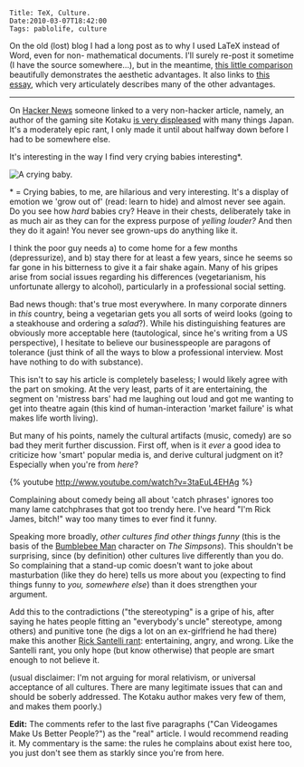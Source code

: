     Title: TeX, Culture.
    Date:2010-03-07T18:42:00
    Tags: pablolife, culture

On the old (lost) blog I had a long post as to why I used LaTeX instead of Word,
even for non- mathematical documents. I'll surely re-post it sometime (I
have the source somewhere...), but in the meantime, [this little
comparison][1] beautifully demonstrates the aesthetic advantages. It also
links to [this essay][2], which very articulately describes many of the other
advantages.

---

On [Hacker News][3] someone linked to a very non-hacker article, namely, an
author of the gaming site Kotaku [is very displeased][4] with many things
Japan. It's a moderately epic rant, I only made it until about halfway down
before I had to be somewhere else.

It's interesting in the way I find very crying babies interesting\*.

<img src="http://2.bp.blogspot.com/_3ys1dwfzc2w/S5RpMMlLTJI/AAAAAAAAACQ/_Zk_Dz3TxhI/s320/crying-baby.jpg" alt="A crying baby." />

\* = Crying babies, to me, are hilarious and very interesting. It's a display
of emotion we 'grow out of' (read: learn to hide) and almost never see again.
Do you see how _hard_ babies cry? Heave in their chests, deliberately take in
as much air as they can for the express purpose of _yelling louder?_ And then
they do it again! You never see grown-ups do anything like it.

I think the poor guy needs a) to come home for a few months (depressurize),
and b) stay there for at least a few years, since he seems so far gone in his
bitterness to give it a fair shake again. Many of his gripes arise from social
issues regarding his differences (vegetarianism, his unfortunate allergy to
alcohol), particularly in a professional social setting.

Bad news though: that's true most everywhere. In many corporate dinners in
_this_ country, being a vegetarian gets you all sorts of weird looks (going to
a steakhouse and ordering a _salad_?). While his distinguishing features are
obviously more acceptable here (tautological, since he's writing from a US
perspective), I hesitate to believe our businesspeople are paragons of
tolerance (just think of all the ways to blow a professional interview. Most
have nothing to do with substance).

This isn't to say his article is completely baseless; I would likely agree
with the part on smoking. At the very least, parts of it are entertaining, the
segment on 'mistress bars' had me laughing out loud and got me wanting to get
into theatre again (this kind of human-interaction 'market failure' is what
makes life worth living).

But many of his points, namely the cultural artifacts (music, comedy) are so
bad they merit further discussion. First off, when is it _ever_ a good idea to
criticize how 'smart' popular media is, and derive cultural judgment on it?
Especially when you're from _here_?

{% youtube http://www.youtube.com/watch?v=3taEuL4EHAg %}

Complaining about comedy being all about 'catch phrases' ignores too many lame
catchphrases that got too trendy here. I've heard "I'm Rick James, bitch!" way
too many times to ever find it funny.

Speaking more broadly, _other cultures find other things funny_ (this is the
basis of the [Bumblebee Man][7] character on _The Simpsons_). This shouldn't
be surprising, since (by definition) other cultures live differently than you
do. So complaining that a stand-up comic doesn't want to joke about
masturbation (like they do here) tells us more about you (expecting to find
things funny to _you, somewhere else_) than it does strengthen your argument.

Add this to the contradictions ("the stereotyping" is a gripe of his, after
saying he hates people fitting an "everybody's uncle" stereotype, among
others) and punitive tone (he digs a lot on an ex-girlfriend he had there)
make this another [Rick Santelli rant][8]: entertaining, angry, and wrong.
Like the Santelli rant, you only hope (but know otherwise) that people are
smart enough to not believe it.

(usual disclaimer: I'm not arguing for moral relativism, or universal
acceptance of all cultures. There are many legitimate issues that can and
should be soberly addressed. The Kotaku author makes very few of them, and
makes them poorly.)

**Edit:** The comments refer to the last five paragraphs ("Can Videogames Make
Us Better People?") as the "real" article. I would recommend reading it. My
commentary is the same: the rules he complains about exist here too, you just
don't see them as starkly since you're from here.


   [1]: http://nitens.org/taraborelli/latex
   [2]: http://ricardo.ecn.wfu.edu/%7Ecottrell/wp.html
   [3]: http://news.ycombinator.com
   [4]: http://kotaku.com/5484581/japan-its-not-funny-anymore?skyline=true&s=i
   [5]: http://2.bp.blogspot.com/_3ys1dwfzc2w/S5RpMMlLTJI/AAAAAAAAACQ/_Zk_Dz3TxhI/s320/crying-baby.jpg
   [6]: http://2.bp.blogspot.com/_3ys1dwfzc2w/S5RpMMlLTJI/AAAAAAAAACQ/_Zk_Dz3TxhI/s1600-h/crying-baby.jpg
   [7]: http://simpsons.wikia.com/wiki/Bumblebee_Man
   [8]: http://www.youtube.com/watch?v=bEZB4taSEoA
